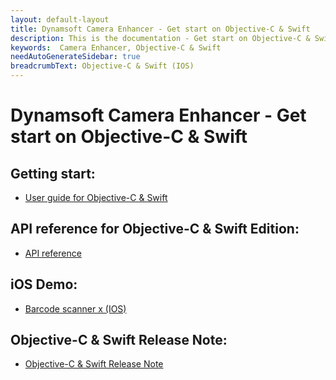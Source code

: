 ```yaml
---
layout: default-layout
title: Dynamsoft Camera Enhancer - Get start on Objective-C & Swift
description: This is the documentation - Get start on Objective-C & Swift page of Dynamsoft Camera Enhancer.
keywords:  Camera Enhancer, Objective-C & Swift
needAutoGenerateSidebar: true
breadcrumbText: Objective-C & Swift (IOS)
---
```


# Dynamsoft Camera Enhancer - Get start on Objective-C & Swift

## Getting start:

- [User guide for Objective-C & Swift]({{site.ios-guide}}guide.md)

## API reference for Objective-C & Swift Edition:

- [API reference]({{site.ios-api}}api.md)

## iOS Demo:

- [Barcode scanner x (IOS)]()

## Objective-C & Swift Release Note:

- [Objective-C & Swift Release Note]({{site.ios-release-note}}release-note.md)
